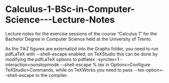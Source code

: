 # Calculus-1-BSc-in-Computer-Science---Lecture-Notes
Lecture notes for the exercise sessions of the course “Calculus 1” for the Bachelor Degree in Computer Science held at the University of Trento.

As the TikZ figures are externalizd into the Graphs folder, you need to run pdfLaTeX with --shell-escape enabled; on TeXStudio this can be done by modifying the pdfLaTeX options to pdflatex -synctex=1 -interaction=nonstopmode --shell-escape %.tex in Options>Configure TeXStudio>Commands, while on TeXWorks you need to pass --tex-option=--shell-escape to the compiler.
